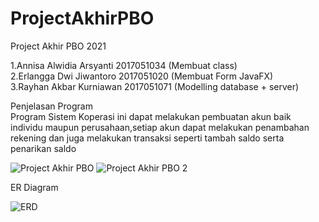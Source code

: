 
# ProjectAkhirPBO
Project Akhir PBO 2021

1.Annisa Alwidia Arsyanti 2017051034 (Membuat class)<br />
2.Erlangga Dwi Jiwantoro 2017051020 (Membuat Form JavaFX)<br />
3.Rayhan Akbar Kurniawan 2017051071 (Modelling database + server)<br />

Penjelasan Program<br />
Program Sistem Koperasi ini dapat melakukan pembuatan akun baik individu maupun perusahaan,setiap akun dapat melakukan penambahan rekening dan juga melakukan transaksi seperti tambah saldo serta penarikan saldo<br />

![Project Akhir PBO](https://user-images.githubusercontent.com/83545747/147446895-eedc57cf-325a-4ebe-9404-dbbcfaceb150.png)
![Project Akhir PBO 2](https://user-images.githubusercontent.com/83545747/147446983-0ae4e4f8-3477-4de7-8ff8-0401cbb42df2.png)

ER Diagram

![ERD](https://user-images.githubusercontent.com/83545747/147446833-13de780f-f7f6-4130-a82b-c45bae485d1d.jpeg)
